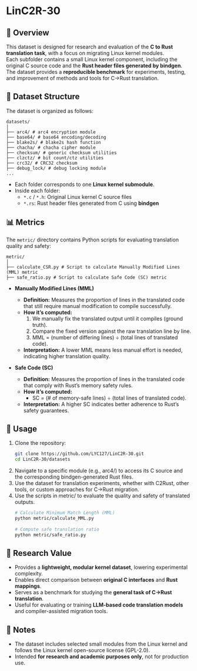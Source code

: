 # LinC2R-30

## 📖 Overview
This dataset is designed for research and evaluation of the **C to Rust translation task**, with a focus on migrating Linux kernel modules.  
Each subfolder contains a small Linux kernel component, including the original C source code and the **Rust header files generated by bindgen**.  
The dataset provides a **reproducible benchmark** for experiments, testing, and improvement of methods and tools for C→Rust translation.

## 📂 Dataset Structure
The dataset is organized as follows:
```text
datasets/
│
├── arc4/ # arc4 encryption module
├── base64/ # base64 encoding/decoding
├── blake2s/ # blake2s hash function
├── chacha/ # chacha cipher module
├── checksum/ # generic checksum utilities
├── clzctz/ # bit count/ctz utilities
├── crc32/ # CRC32 checksum
├── debug_lock/ # debug locking module
...
```

- Each folder corresponds to one **Linux kernel submodule**.  
- Inside each folder:
  - `*.c` / `*.h`: Original Linux kernel C source files  
  - `*.rs`: Rust header files generated from C using **bindgen**
 

## 📊 Metrics
The `metric/` directory contains Python scripts for evaluating translation quality and safety:
```text
metric/
│
├── calculate_CSR.py # Script to calculate Manually Modified Lines (MML) metric
├── safe_ratio.py # Script to calculate Safe Code (SC) metric
```
- **Manually Modified Lines (MML)**  
  - **Definition:** Measures the proportion of lines in the translated code that still require manual modification to compile successfully.  
  - **How it’s computed:**  
    1. We manually fix the translated output until it compiles (ground truth).  
    2. Compare the fixed version against the raw translation line by line.  
    3. MML = (number of differing lines) ÷ (total lines of translated code).  
  - **Interpretation:** A lower MML means less manual effort is needed, indicating higher translation quality.  

- **Safe Code (SC)**  
  - **Definition:** Measures the proportion of lines in the translated code that comply with Rust’s memory safety rules.  
  - **How it’s computed:**  
    - SC = (# of memory-safe lines) ÷ (total lines of translated code).  
  - **Interpretation:** A higher SC indicates better adherence to Rust’s safety guarantees.  

## 🔧 Usage
1. Clone the repository:
   ```bash
   git clone https://github.com/LYC127/LinC2R-30.git
   cd LinC2R-30/datasets
   ```
2. Navigate to a specific module (e.g., arc4/) to access its C source and the corresponding bindgen-generated Rust files.
3. Use the dataset for translation experiments, whether with C2Rust, other tools, or custom approaches for C→Rust migration.
4. Use the scripts in metric/ to evaluate the quality and safety of translated outputs.
   ```bash
   # Calculate Minimum Match Length (MML)
   python metric/calculate_MML.py
  
   # Compute safe translation ratio
   python metric/safe_ratio.py
   ```

## 🎯 Research Value
- Provides a **lightweight, modular kernel dataset**, lowering experimental complexity.  
- Enables direct comparison between **original C interfaces** and **Rust mappings**.  
- Serves as a benchmark for studying the **general task of C→Rust translation**.  
- Useful for evaluating or training **LLM-based code translation models** and compiler-assisted migration tools.  

## 📌 Notes
- The dataset includes selected small modules from the Linux kernel and follows the Linux kernel open-source license (GPL-2.0).  
- Intended **for research and academic purposes only**, not for production use.  

